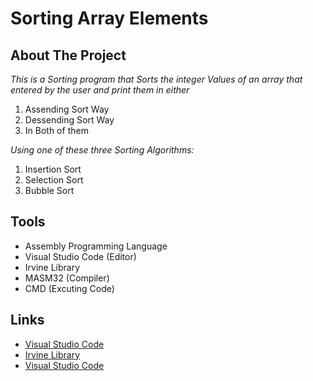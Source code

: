 # Sorting Array Elements
## About The Project
*This is a Sorting program that Sorts the integer Values of an array that entered by the user 
and print them in either*
1. Assending Sort Way
2. Dessending Sort Way
3. In Both of them

*Using one of these three Sorting Algorithms:*
1. Insertion Sort
2. Selection Sort
3. Bubble Sort

## Tools
* Assembly Programming Language
* Visual Studio Code (Editor)
* Irvine Library
* MASM32 (Compiler)
* CMD (Excuting Code)

## Links

* [Visual Studio Code ](https://code.visualstudio.com/Download)
* [ Irvine Library ](http://csc.csudh.edu/mmccullough/asm/help/index.html?page=source%2Fmacros32%2Fmdumpmem.htm)
* [Visual Studio Code ](https://code.visualstudio.com/Download)




